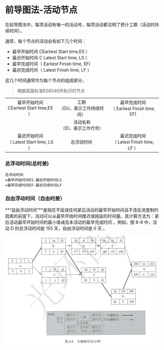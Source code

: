 # 前导图法-活动节点


在前导图法中，每项活动有唯一的活动号，每项活动都注明了预计工期（活动的持续时间）。

通常，每个节点的活动会有如下几个时间：
- 最早开始时间 CEarliest Start time,ES ）
- 最迟开始时间 C Latest Start time, LS ）
- 最早完成时间（ Earliest Finish time, EF)
- 最迟完成时间（ Latest Finish time, LF ）

这几个时间通常作为每个节点的组成部分，

>根据英国标准BS6046所标识的节点

<table style='text-align: center;'>
<tr>
<td>最早开始时间<br>CEarliest Start time,ES ）</td>
<td>工期<br>（DU，表示工作持续时间）</td>
<td>最早完成时间<br>（ Earliest Finish time, EF)</td>
</tr>
<tr>
<td colspan="3">活动名称<br>（ID，表示工作代号）</td>
</tr>
<tr>
<td>最迟开始时间<br>（ Latest Start time, LS ）</td>
<td>总浮动时间</td>
<td>最迟完成时间<br>（ Latest Finish time, LF ）</td>
</tr>
</table>

### 总浮动时间(总时差)
```
总浮动时间
=最早开始时间ES-最迟开始时间LS
=最早完成时间EF-最迟完成时间LF
```

### 自由浮动时间（自由时差）
**“自由浮动时间”**是指在不延误任何紧后活动的最早开始时间且不违反进度制约因素的前提下，活动可以从最早开始时间推迟或拖延的时间量。其计算方法为：紧后活动最早开始时间的最小值减去本活动的最早完成时间 。例如，图 8-8 中，活动 D 的总浮动时间是 155 天，自由浮动时间是 0 天 。

![](../image/project-management/b7a878da-ea53-489d-a833-9e7c44ece57b.png)
